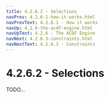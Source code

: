 ```yaml
---
title: 4.2.6.2 - Selections
navPrev: 4.2.6-1-how-it-works.html
navPrevText: 4.2.6.1 - How it works
navUp: 4.2.6-the-acdf-engine.html
navUpText: 4.2.6 - The ACDF Engine
navNext: 4.2.6.3-constraints.html
navNextText: 4.2.6.3 - Constraints
---
```


# 4.2.6.2 - Selections

TODO...
